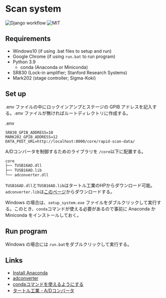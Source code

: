 # Scan system

![Django workflow](https://github.com/Hayashi-Yudai/scan_system/actions/workflows/django.yml/badge.svg)
![MIT](http://img.shields.io/badge/license-MIT-blue.svg?style=flat)

## Requirements

- Windows10 (if using .bat files to setup and run)
- Google Chrome (if using `run.bat` to run program)
- Python 3.9
  - conda (Anaconda or Miniconda)
- SR830 (Lock-in amplifier; Stanford Research Systems)
- Mark202 (stage controller; Sigma-Koki)

## Set up

.env ファイルの中にロックインアンプとステージの GPIB アドレスを記入する。.env ファイルが無ければルートディレクトリに作成する。

.env

```
SR830_GPIB_ADDRESS=10
MARK202_GPIB_ADDRESS=12
DATA_POST_URL=http://localhost:8000/core/rapid-scan-data/
```

A/Dコンバータを制御するためのライブラリを `/core`以下に配置する。
```bash
core
├── TUSB16AD.dll
├── TUSB16AD.lib
└── adconverter.dll
```

`TUSB16AD.dll`と`TUSB16AD.lib`はタートル工業のHPからダウンロード可能。
`adconverter.lib`は[このページ](https://github.com/Hayashi-Yudai/adconverter)からダウンロードする。

Windows の場合は、`setup_system.exe` ファイルをダブルクリックして実行する。このとき、`conda`コマンドが使える必要があるので事前に Anaconda か Miniconda をインストールしておく。

## Run program

Windows の場合には `run.bat`をダブルクリックして実行する。

## Links
- [Install Anaconda](https://www.anaconda.com/products/individual)
- [adconverter](https://github.com/Hayashi-Yudai/adconverter)
- [condaコマンドを使えるようにする](https://qiita.com/momosuke/items/fd6f8f9d01d2f57be90e)
- [タートル工業 - A/Dコンバータ](https://www.turtle-ind.co.jp/products/ad-converters/)
